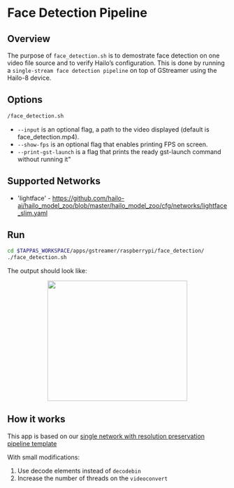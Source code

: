 # Face Detection Pipeline

## Overview

The purpose of `face_detection.sh` is to demostrate face detection on one video file source and to verify Hailo’s configuration.
This is done by running a `single-stream face detection pipeline` on top of GStreamer using the Hailo-8 device.

## Options

```sh
/face_detection.sh
```

- `--input` is an optional flag, a path to the video displayed (default is face_detection.mp4).
- `--show-fps` is an optional flag that enables printing FPS on screen.
- `--print-gst-launch` is a flag that prints the ready gst-launch command without running it"

## Supported Networks

- 'lightface' - https://github.com/hailo-ai/hailo_model_zoo/blob/master/hailo_model_zoo/cfg/networks/lightface_slim.yaml

## Run

```sh
cd $TAPPAS_WORKSPACE/apps/gstreamer/raspberrypi/face_detection/
./face_detection.sh
```

The output should look like:

<div align="center">
    <img src="readme_resources/face_detection_pipeline.gif" width="320px" height="275px"/> 
</div>

## How it works

This app is based on our [single network with resolution preservation pipeline template](../../../../docs/pipelines/single_network.md#example-pipeline-with-resolution-preservation)

With small modifications:

1. Use decode elements instead of `decodebin`
2. Increase the number of threads on the `videoconvert`